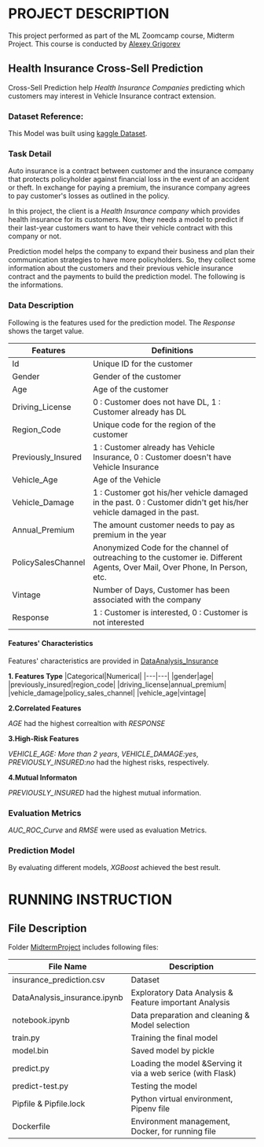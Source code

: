 # PROJECT DESCRIPTION
This project performed as part of the ML Zoomcamp course, Midterm Project. This course is conducted by [Alexey Grigorev](https://bit.ly/3BxeAoB)


## Health Insurance Cross-Sell Prediction
Cross-Sell Prediction help _Health Insurance Companies_ predicting which customers may interest in Vehicle Insurance contract extension.

### Dataset Reference:
This Model was built using [kaggle Dataset](https://bit.ly/3bEwA5D).

### Task Detail
Auto insurance is a contract between customer and the insurance company that protects policyholder against financial loss in the event of an accident or theft. In exchange for paying a premium, the insurance company agrees to pay customer's losses as outlined in the policy.

In this project, the client is a _Health Insurance company_ which provides health insurance for its customers. Now, they needs a model to predict if their last-year customers want to have their vehicle contract with this company or not.

Prediction model helps the company to expand their business and plan their communication strategies to have more policyholders. So, they collect some information about the customers and their previous vehicle insurance contract and the payments to build the prediction model. The following is the informations.

### Data Description
Following is the features used for the prediction model. The _Response_ shows the target value.


| Features | Definitions |
|---|---|
|Id|Unique ID for the customer|
|Gender|Gender of the customer|
|Age|Age of the customer|
|Driving_License|0 : Customer does not have DL, 1 : Customer already has DL|
|Region_Code|Unique code for the region of the customer|
|Previously_Insured|1 : Customer already has Vehicle Insurance, 0 : Customer doesn't have Vehicle Insurance|
|Vehicle_Age|Age of the Vehicle|
|Vehicle_Damage|1 : Customer got his/her vehicle damaged in the past. 0 : Customer didn't get his/her vehicle damaged in the past.|
|Annual_Premium|The amount customer needs to pay as premium in the year|
|PolicySalesChannel|Anonymized Code for the channel of outreaching to the customer ie. Different Agents, Over Mail, Over Phone, In Person, etc.|
|Vintage|Number of Days, Customer has been associated with the company|
|Response|1 : Customer is interested, 0 : Customer is not interested|

#### Features' Characteristics
Features' characteristics are provided in [DataAnalysis_Insurance](https://bit.ly/3ExkHei)

**1. Features Type**
|Categorical|Numerical|
|---|---|
|gender|age|
|previously_insured|region_code|
|driving_license|annual_premium|
|vehicle_damage|policy_sales_channel|
|vehicle_age|vintage|

**2.Correlated Features**

_AGE_ had the highest correaltion with _RESPONSE_

**3.High-Risk Features**

_VEHICLE_AGE: More than 2 years_, _VEHICLE_DAMAGE:yes_, _PREVIOUSLY_INSURED:no_ had the highest risks, respectively.

**4.Mutual Informaton**

_PREVIOUSLY_INSURED_ had the highest mutual information.


### Evaluation Metrics
_AUC_ROC_Curve_ and _RMSE_ were used as evaluation Metrics.

### Prediction Model
By evaluating different models, _XGBoost_ achieved the best result.


# RUNNING INSTRUCTION
## File Description

Folder [MidtermProject](https://github.com/LeilaRanjbar82/ML-zoomcamp-course-homework/tree/main/MidtermProject) includes following files:

|File Name|Description|
|---|---|
|insurance_prediction.csv|Dataset|
|DataAnalysis_insurance.ipynb|Exploratory Data Analysis & Feature important Analysis|
|notebook.ipynb|Data preparation and cleaning & Model selection|
|train.py|Training the final model|
|model.bin|Saved model by pickle|
|predict.py|Loading the model &Serving it via a web serice (with Flask)|
|predict-test.py|Testing the model|
|Pipfile & Pipfile.lock|Python virtual environment, Pipenv file|
|Dockerfile|Environment management, Docker, for running file|




